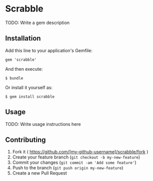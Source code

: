 # Scrabble

TODO: Write a gem description

## Installation

Add this line to your application's Gemfile:

    gem 'scrabble'

And then execute:

    $ bundle

Or install it yourself as:

    $ gem install scrabble

## Usage

TODO: Write usage instructions here

## Contributing

1. Fork it ( https://github.com/[my-github-username]/scrabble/fork )
2. Create your feature branch (`git checkout -b my-new-feature`)
3. Commit your changes (`git commit -am 'Add some feature'`)
4. Push to the branch (`git push origin my-new-feature`)
5. Create a new Pull Request
